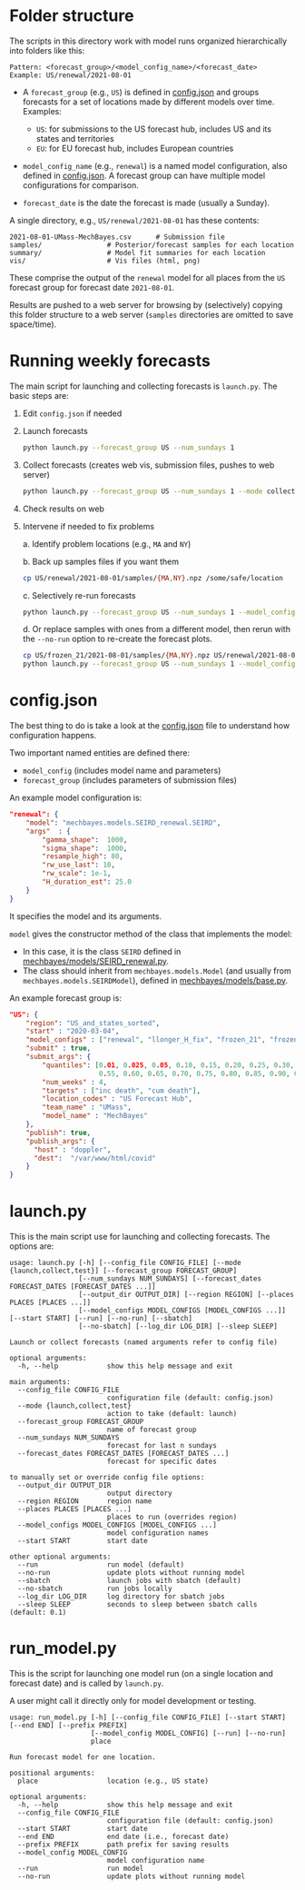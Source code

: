 # Folder structure

The scripts in this directory work with model runs organized hierarchically 
into folders like this:

~~~ text
Pattern: <forecast_group>/<model_config_name>/<forecast_date>
Example: US/renewal/2021-08-01
~~~

* A `forecast_group` (e.g., `US`) is defined in [config.json]() and groups
  forecasts for a set of locations made by different models over time. Examples:
  * `US`: for submissions to the US forecast hub, includes US and its states and territories
  * `EU`: for EU forecast hub, includes European countries 

* `model_config_name` (e.g., `renewal`) is a named model configuration, also defined 
  in [config.json](). A forecast group can have multiple model configurations for
   comparison.

* `forecast_date` is the date the forecast is made (usually a Sunday).

A single directory, e.g., `US/renewal/2021-08-01` has these contents:
~~~~ text
2021-08-01-UMass-MechBayes.csv	    # Submission file
samples/			    # Posterior/forecast samples for each location
summary/			    # Model fit summaries for each location
vis/				    # Vis files (html, png)
~~~~
These comprise the output of the `renewal` model for all places from the `US`
forecast group for forecast date `2021-08-01`.


Results are pushed to a web server for browsing by (selectively) copying this folder
structure to a web server (`samples` directories are omitted 
to save space/time).

# Running weekly forecasts

The main script for launching and collecting forecasts is `launch.py`. The basic steps are:

1. Edit `config.json` if needed

2. Launch forecasts

    ~~~ bash
    python launch.py --forecast_group US --num_sundays 1
    ~~~

3. Collect forecasts (creates web vis, submission files, pushes to web server)

    ~~~ bash
    python launch.py --forecast_group US --num_sundays 1 --mode collect
    ~~~

4. Check results on web

5. Intervene if needed to fix problems

    a. Identify problem locations (e.g., `MA` and `NY`)
    
    b. Back up samples files if you want them
    ~~~ bash
    cp US/renewal/2021-08-01/samples/{MA,NY}.npz /some/safe/location
    ~~~

    c. Selectively re-run forecasts
    ~~~ bash
    python launch.py --forecast_group US --num_sundays 1 --model_config_name renewal --places MA NY
    ~~~

    d. Or replace samples with ones from a different model, then rerun with the `--no-run` option to re-create the forecast plots.
    ~~~ bash
    cp US/frozen_21/2021-08-01/samples/{MA,NY}.npz US/renewal/2021-08-01/samples/
    python launch.py --forecast_group US --num_sundays 1 --model_config_name renewal --places MA NY --no-run    
    ~~~
    
   

# config.json

The best thing to do is take a look at the [config.json]() file to understand how configuration happens.

Two important named entities are defined there:
* `model_config` (includes model name and parameters)
* `forecast_group` (includes parameters of submission files)

An example model configuration is:

~~~ json
"renewal": {
    "model": "mechbayes.models.SEIRD_renewal.SEIRD",
    "args"  : {
        "gamma_shape":  1000,
        "sigma_shape":  1000,
        "resample_high": 80,
        "rw_use_last": 10,
        "rw_scale": 1e-1,
        "H_duration_est": 25.0
    }
}
~~~~

It specifies the model and its arguments. 

`model` gives the constructor method of the class that implements the model:
* In this case, it is the class `SEIRD` defined in [mechbayes/models/SEIRD_renewal.py](../mechbayes/models/SEIRD_renewal.py).
* The class should inherit from `mechbayes.models.Model` (and usually from `mechbayes.models.SEIRDModel`), defined in [mechbayes/models/base.py](../mechbayes/models/base.py).


An example forecast group is:

~~~ json
"US": {
    "region": "US_and_states_sorted",
    "start" : "2020-03-04",
    "model_configs" : ["renewal", "llonger_H_fix", "frozen_21", "frozen_28"],
    "submit" : true,
    "submit_args": {
        "quantiles": [0.01, 0.025, 0.05, 0.10, 0.15, 0.20, 0.25, 0.30, 0.35, 0.45, 0.50,
                      0.55, 0.60, 0.65, 0.70, 0.75, 0.80, 0.85, 0.90, 0.95, 0.975, 0.99],
        "num_weeks" : 4,
        "targets" : ["inc death", "cum death"],
        "location_codes" : "US Forecast Hub",
        "team_name" : "UMass",
        "model_name" : "MechBayes"
    },
    "publish": true,
    "publish_args": {
      "host" : "doppler",
      "dest":  "/var/www/html/covid"
    }
}
~~~


# launch.py

This is the main script use for launching and collecting forecasts. The options are:

~~~ text
usage: launch.py [-h] [--config_file CONFIG_FILE] [--mode {launch,collect,test}] [--forecast_group FORECAST_GROUP]
                 [--num_sundays NUM_SUNDAYS] [--forecast_dates FORECAST_DATES [FORECAST_DATES ...]]
                 [--output_dir OUTPUT_DIR] [--region REGION] [--places PLACES [PLACES ...]]
                 [--model_configs MODEL_CONFIGS [MODEL_CONFIGS ...]] [--start START] [--run] [--no-run] [--sbatch]
                 [--no-sbatch] [--log_dir LOG_DIR] [--sleep SLEEP]

Launch or collect forecasts (named arguments refer to config file)

optional arguments:
  -h, --help            show this help message and exit

main arguments:
  --config_file CONFIG_FILE
                        configuration file (default: config.json)
  --mode {launch,collect,test}
                        action to take (default: launch)
  --forecast_group FORECAST_GROUP
                        name of forecast group
  --num_sundays NUM_SUNDAYS
                        forecast for last n sundays
  --forecast_dates FORECAST_DATES [FORECAST_DATES ...]
                        forecast for specific dates

to manually set or override config file options:
  --output_dir OUTPUT_DIR
                        output directory
  --region REGION       region name
  --places PLACES [PLACES ...]
                        places to run (overrides region)
  --model_configs MODEL_CONFIGS [MODEL_CONFIGS ...]
                        model configuration names
  --start START         start date

other optional arguments:
  --run                 run model (default)
  --no-run              update plots without running model
  --sbatch              launch jobs with sbatch (default)
  --no-sbatch           run jobs locally
  --log_dir LOG_DIR     log directory for sbatch jobs
  --sleep SLEEP         seconds to sleep between sbatch calls (default: 0.1)
~~~
  
# run_model.py

This is the script for launching one model run (on a single location and forecast date)
and is called by `launch.py`.

A user might call it directly only for model development or testing.

~~~ text
usage: run_model.py [-h] [--config_file CONFIG_FILE] [--start START] [--end END] [--prefix PREFIX]
                    [--model_config MODEL_CONFIG] [--run] [--no-run]
                    place

Run forecast model for one location.

positional arguments:
  place                 location (e.g., US state)

optional arguments:
  -h, --help            show this help message and exit
  --config_file CONFIG_FILE
                        configuration file (default: config.json)
  --start START         start date
  --end END             end date (i.e., forecast date)
  --prefix PREFIX       path prefix for saving results
  --model_config MODEL_CONFIG
                        model configuration name
  --run                 run model
  --no-run              update plots without running model
~~~


